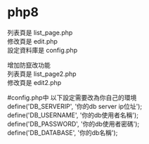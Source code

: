# php8
列表頁是 list_page.php <br>
修改頁是 edit.php <br>
設定資料庫是 config.php <br>

增加防竄改功能 <br>
列表頁是 list_page2.php <br>
修改頁是 edit2.php <br>

#config.php中 以下設定需要改為你自己的環境<br>
define('DB_SERVERIP', '你的db server ip位址');<br>
define('DB_USERNAME', '你的db使用者名稱');<br>
define('DB_PASSWORD', '你的db使用者密碼');<br>
define('DB_DATABASE', '你的db名稱');
